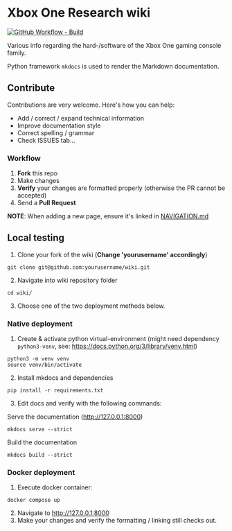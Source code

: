# Xbox One Research wiki

[![GitHub Workflow - Build](https://img.shields.io/github/actions/workflow/status/xboxoneresearch/wiki/build.yml?branch=master)](https://github.com/xboxoneresearch/wiki/actions?query=workflow%3Abuild)

Various info regarding the hard-/software of the Xbox One gaming console family.

Python framework `mkdocs` is used to render the Markdown documentation.

## Contribute

Contributions are very welcome. Here's how you can help:

- Add / correct / expand technical information
- Improve documentation style
- Correct spelling / grammar
- Check ISSUES tab...

### Workflow

1. __Fork__ this repo
1. Make changes
1. __Verify__ your changes are formatted properly (otherwise the PR cannot be accepted)
1. Send a __Pull Request__

**NOTE**: When adding a new page, ensure it's linked in [NAVIGATION.md](./docs/NAVIGATION.md)

## Local testing

1. Clone your fork of the wiki (**Change 'yourusername' accordingly**)

```
git clone git@github.com:yourusername/wiki.git
```

2. Navigate into wiki repository folder

```
cd wiki/
```

3. Choose one of the two deployment methods below.

### Native deployment

1. Create & activate python virtual-environment (might need dependency `python3-venv`, see: <https://docs.python.org/3/library/venv.html>)

```
python3 -m venv venv
source venv/bin/activate
```

2. Install mkdocs and dependencies

```
pip install -r requirements.txt
```

3. Edit docs and verify with the following commands:

Serve the documentation (<http://127.0.0.1:8000>)
```
mkdocs serve --strict
```

Build the documentation
```
mkdocs build --strict
```

### Docker deployment

1. Execute docker container:

```
docker compose up
```

2. Navigate to <http://127.0.0.1:8000>
3. Make your changes and verify the formatting / linking still checks out.

